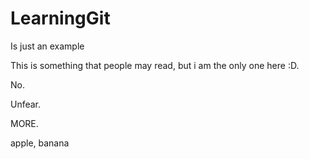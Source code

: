# LearningGit
Is just an example

This is something that people may read, but i am the only one here :D.

No.

Unfear.

MORE.

apple, banana